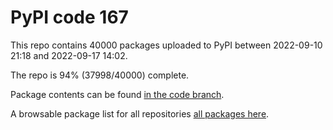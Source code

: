# PyPI code 167

This repo contains 40000 packages uploaded to PyPI between 
2022-09-10 21:18 and 2022-09-17 14:02.

The repo is 94% (37998/40000) complete.

Package contents can be found [in the code branch](https://github.com/pypi-data/pypi-mirror-167/tree/code/packages).

A browsable package list for all repositories [all packages here](https://pypi-data.github.io/website/repositories/pypi-mirror-167).



